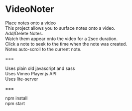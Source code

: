 # VideoNoter  
Place notes onto a video  
This project allows you to surface notes onto a video.   
Add/Delete Notes.   
Watch them appear onto the video for a 2sec duration.  
Click a note to seek to the time when the note was created.   
Notes auto-scroll to the current note.  

===  

Uses plain old javascript and sass  
Uses Vimeo Player.js API  
Uses lite-server  

===


npm install  
npm start  
